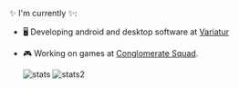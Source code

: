 ✨ I'm currently ✨: 
- 🖥️ Developing android and desktop software at [Variatur](https://github.com/Variatur)
- 🎮 Working on games at [Conglomerate Squad](https://github.com/Conglomerate-Squad).

  ![stats](https://github-readme-stats.vercel.app/api?username=OttoPattemore&theme=dark&show_icons=true&hide_border=true&count_private=true)
  ![stats2](  https://github-readme-stats.vercel.app/api/top-langs/?username=OttoPattemore&theme=dark&show_icons=true&hide_border=true&layout=compact)

  
